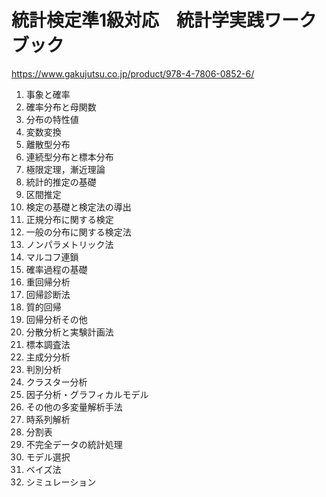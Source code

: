 # 統計検定準1級対応　統計学実践ワークブック

https://www.gakujutsu.co.jp/product/978-4-7806-0852-6/

1. 事象と確率
1. 確率分布と母関数
1. 分布の特性値
1. 変数変換
1. 離散型分布
1. 連続型分布と標本分布
1. 極限定理，漸近理論
1. 統計的推定の基礎
1. 区間推定
1. 検定の基礎と検定法の導出
1. 正規分布に関する検定
1. 一般の分布に関する検定法
1. ノンパラメトリック法
1. マルコフ連鎖
1. 確率過程の基礎
1. 重回帰分析
1. 回帰診断法
1. 質的回帰
1. 回帰分析その他
1. 分散分析と実験計画法
1. 標本調査法
1. 主成分分析
1. 判別分析
1. クラスター分析
1. 因子分析・グラフィカルモデル
1. その他の多変量解析手法
1. 時系列解析
1. 分割表
1. 不完全データの統計処理
1. モデル選択
1. ベイズ法
1. シミュレーション
